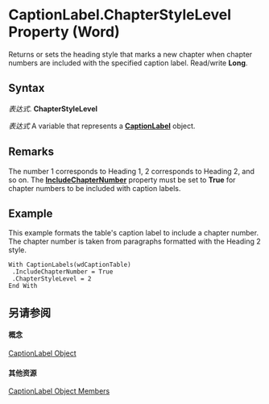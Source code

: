 
# CaptionLabel.ChapterStyleLevel Property (Word)

Returns or sets the heading style that marks a new chapter when chapter numbers are included with the specified caption label. Read/write  **Long**.


## Syntax

 _表达式_. **ChapterStyleLevel**

 _表达式_ A variable that represents a **[CaptionLabel](71c82dfd-6a66-e0f4-e30f-ae453c764864.md)** object.


## Remarks

The number 1 corresponds to Heading 1, 2 corresponds to Heading 2, and so on. The  **[IncludeChapterNumber](6b9c58e6-bb66-1334-278f-aa447103414e.md)** property must be set to **True** for chapter numbers to be included with caption labels.


## Example

This example formats the table's caption label to include a chapter number. The chapter number is taken from paragraphs formatted with the Heading 2 style.


```
With CaptionLabels(wdCaptionTable) 
 .IncludeChapterNumber = True 
 .ChapterStyleLevel = 2 
End With
```


## 另请参阅


#### 概念


[CaptionLabel Object](71c82dfd-6a66-e0f4-e30f-ae453c764864.md)
#### 其他资源


[CaptionLabel Object Members](http://msdn.microsoft.com/library/9e47cced-f463-2ef8-b683-c7c6bb8070b9%28Office.15%29.aspx)